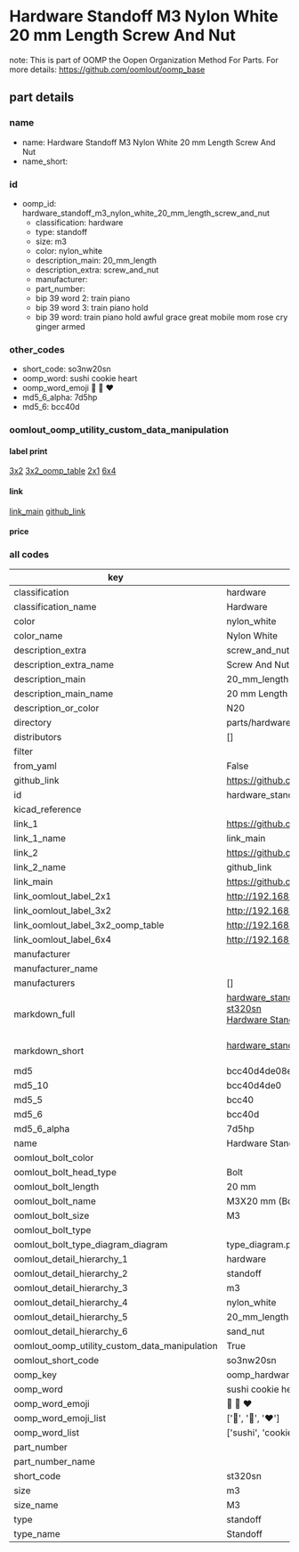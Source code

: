 # Hardware Standoff M3 Nylon White 20 mm Length Screw And Nut  

note: This is part of OOMP the Oopen Organization Method For Parts. For more details: https://github.com/oomlout/oomp_base

##  part details





### name
* name: Hardware Standoff M3 Nylon White 20 mm Length Screw And Nut
* name_short: 
### id
* oomp_id: hardware_standoff_m3_nylon_white_20_mm_length_screw_and_nut
  * classification: hardware
  * type: standoff
  * size: m3
  * color: nylon_white
  * description_main: 20_mm_length
  * description_extra: screw_and_nut
  * manufacturer: 
  * part_number: 
  * bip 39 word 2: train piano
  * bip 39 word 3: train piano hold
  * bip 39 word: train piano hold awful grace great mobile mom rose cry ginger armed

### other_codes
* short_code: so3nw20sn
* oomp_word: sushi cookie heart
* oomp_word_emoji :sushi: :cookie: :heart:
* md5_6_alpha: 7d5hp
* md5_6: bcc40d






### oomlout_oomp_utility_custom_data_manipulation
#### label print
[3x2](http://192.168.1.245:1112/?label=oomp%207d5hp)
[3x2_oomp_table](http://192.168.1.107:1112/?label=oomp%207d5hp)
[2x1](http://192.168.1.242:1112/?label=oomp%207d5hp)
[6x4](http://192.168.1.55:1112/?label=oomp%207d5hp)    

#### link

[link_main](https://github.com/oomlout/oomlout_oomp_current_version_messy/tree/main/parts/hardware_standoff_m3_nylon_white_20_mm_length_screw_and_nut) [github_link](https://github.com/oomlout/oomlout_oomp_part_src/tree/main/parts/hardware_standoff_m3_nylon_white_20_mm_length_screw_and_nut)                             

#### price







### all codes 
| key | value |  
| --- | --- |  
| classification | hardware |  
| classification_name | Hardware |  
| color | nylon_white |  
| color_name | Nylon White |  
| description_extra | screw_and_nut |  
| description_extra_name | Screw And Nut |  
| description_main | 20_mm_length |  
| description_main_name | 20 mm Length |  
| description_or_color | N20 |  
| directory | parts/hardware_standoff_m3_nylon_white_20_mm_length_screw_and_nut |  
| distributors | [] |  
| filter |  |  
| from_yaml | False |  
| github_link | https://github.com/oomlout/oomlout_oomp_part_src/tree/main/parts/hardware_standoff_m3_nylon_white_20_mm_length_screw_and_nut |  
| id | hardware_standoff_m3_nylon_white_20_mm_length_screw_and_nut |  
| kicad_reference |  |  
| link_1 | https://github.com/oomlout/oomlout_oomp_current_version_messy/tree/main/parts/hardware_standoff_m3_nylon_white_20_mm_length_screw_and_nut |  
| link_1_name | link_main |  
| link_2 | https://github.com/oomlout/oomlout_oomp_part_src/tree/main/parts/hardware_standoff_m3_nylon_white_20_mm_length_screw_and_nut |  
| link_2_name | github_link |  
| link_main | https://github.com/oomlout/oomlout_oomp_current_version_messy/tree/main/parts/hardware_standoff_m3_nylon_white_20_mm_length_screw_and_nut |  
| link_oomlout_label_2x1 | http://192.168.1.242:1112/?label=oomp%207d5hp |  
| link_oomlout_label_3x2 | http://192.168.1.245:1112/?label=oomp%207d5hp |  
| link_oomlout_label_3x2_oomp_table | http://192.168.1.107:1112/?label=oomp%207d5hp |  
| link_oomlout_label_6x4 | http://192.168.1.55:1112/?label=oomp%207d5hp |  
| manufacturer |  |  
| manufacturer_name |  |  
| manufacturers | [] |  
| markdown_full | [hardware_standoff_m3_nylon_white_20_mm_length_screw_and_nut](https://github.com/oomlout/oomlout_oomp_current_version_messy/tree/main/parts/hardware_standoff_m3_nylon_white_20_mm_length_screw_and_nut)<br>[st320sn](https://github.com/oomlout/oomlout_oomp_current_version_messy/tree/main/parts/hardware_standoff_m3_nylon_white_20_mm_length_screw_and_nut)<br>[Hardware Standoff M3 Nylon White 20 Mm Length Screw And Nut](https://github.com/oomlout/oomlout_oomp_current_version_messy/tree/main/parts/hardware_standoff_m3_nylon_white_20_mm_length_screw_and_nut)<br><br> |  
| markdown_short | [hardware_standoff_m3_nylon_white_20_mm_length_screw_and_nut](https://github.com/oomlout/oomlout_oomp_current_version_messy/tree/main/parts/hardware_standoff_m3_nylon_white_20_mm_length_screw_and_nut)<br><br> |  
| md5 | bcc40d4de08ed1cd98b2b10ad9290738 |  
| md5_10 | bcc40d4de0 |  
| md5_5 | bcc40 |  
| md5_6 | bcc40d |  
| md5_6_alpha | 7d5hp |  
| name | Hardware Standoff M3 Nylon White 20 mm Length Screw And Nut |  
| oomlout_bolt_color |  |  
| oomlout_bolt_head_type | Bolt |  
| oomlout_bolt_length | 20 mm |  
| oomlout_bolt_name |  M3X20 mm  (Bolt) |  
| oomlout_bolt_size | M3 |  
| oomlout_bolt_type |  |  
| oomlout_bolt_type_diagram_diagram | type_diagram.png |  
| oomlout_detail_hierarchy_1 | hardware |  
| oomlout_detail_hierarchy_2 | standoff |  
| oomlout_detail_hierarchy_3 | m3 |  
| oomlout_detail_hierarchy_4 | nylon_white |  
| oomlout_detail_hierarchy_5 | 20_mm_length |  
| oomlout_detail_hierarchy_6 | sand_nut |  
| oomlout_oomp_utility_custom_data_manipulation | True |  
| oomlout_short_code | so3nw20sn |  
| oomp_key | oomp_hardware_standoff_m3_nylon_white_20_mm_length_screw_and_nut |  
| oomp_word | sushi cookie heart |  
| oomp_word_emoji | :sushi: :cookie: :heart: |  
| oomp_word_emoji_list | [':sushi:', ':cookie:', ':heart:'] |  
| oomp_word_list | ['sushi', 'cookie', 'heart'] |  
| part_number |  |  
| part_number_name |  |  
| short_code | st320sn |  
| size | m3 |  
| size_name | M3 |  
| type | standoff |  
| type_name | Standoff |  

